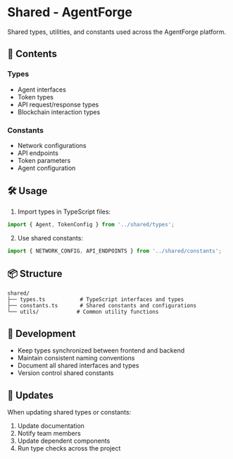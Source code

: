 # Shared - AgentForge

Shared types, utilities, and constants used across the AgentForge platform.

## 📁 Contents

### Types
- Agent interfaces
- Token types
- API request/response types
- Blockchain interaction types

### Constants
- Network configurations
- API endpoints
- Token parameters
- Agent configuration

## 🛠️ Usage

1. Import types in TypeScript files:
```typescript
import { Agent, TokenConfig } from '../shared/types';
```

2. Use shared constants:
```typescript
import { NETWORK_CONFIG, API_ENDPOINTS } from '../shared/constants';
```

## 📦 Structure

```
shared/
├── types.ts           # TypeScript interfaces and types
├── constants.ts       # Shared constants and configurations
└── utils/            # Common utility functions
```

## 🧪 Development

- Keep types synchronized between frontend and backend
- Maintain consistent naming conventions
- Document all shared interfaces and types
- Version control shared constants

## 🔄 Updates

When updating shared types or constants:
1. Update documentation
2. Notify team members
3. Update dependent components
4. Run type checks across the project 